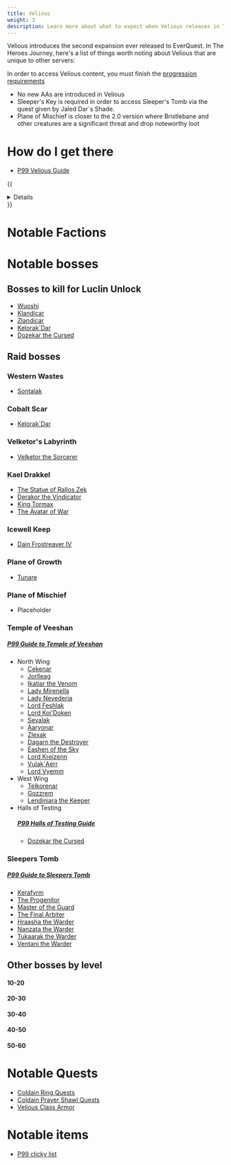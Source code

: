 ```yaml
---
title: Velious
weight: 3
description: Learn more about what to expect when Velious releases in The Heroes' Journey
---
```


Velious introduces the second expansion ever released to EverQuest. In The Heroes Journey, here's a list of things worth noting about Velious that are unique to other servers:


In order to access Velious content, you must finish the [progression requirements](/progression/)

- No new AAs are introduced in Velious
- Sleeper's Key is required in order to access Sleeper's Tomb via the quest given by Jaled Dar`s Shade.
- Plane of Mischief is closer to the 2.0 version where Bristlebane and other creatures are a significant threat and drop noteworthy loot
# How do I get there
 - [P99 Velious Guide](https://wiki.project1999.com/The_Missing_Velious_Guide)

{{<details title="Velious zones">}}
-  Cobalt Scar
-  Crystal Caverns
-  Dragon Necropolis
-  Eastern Wastes
-  Iceclad Ocean
-  Icewell Keep
-  Kael Drakkal
-  Plane of Growth
-  Plane of Mischief
-  Siren's Grotto
-  Skyshrine
-  Sleeper's Tomb
-  Temple of Veeshan
-  Thurgadin
-  Tower of Frozen Shadow
-  Velketor's Labyrinth
-  Wakening Land
-  Western Wastes
{{</details>}}
# Notable Factions

# Notable bosses
## Bosses to kill for Luclin Unlock
- [Wuoshi](https://wiki.project1999.com/Wuoshi)
- [Klandicar](https://wiki.project1999.com/Klandicar)
- [Zlandicar](https://wiki.project1999.com/Zlandicar)
- [Kelorak`Dar](https://wiki.project1999.com/Kelorek%60Dar)
- [Dozekar the Cursed](https://wiki.project1999.com/Dozekar_the_Cursed)
## Raid bosses

### Western Wastes
- [Sontalak](https://wiki.project1999.com/Sontalak)
### Cobalt Scar
- [Kelorak`Dar](https://wiki.project1999.com/Kelorek%60Dar)
### Velketor's Labyrinth
- [Velketor the Sorcerer](https://wiki.project1999.com/Velketor_the_Sorcerer)
### Kael Drakkel
- [The Statue of Rallos Zek](https://wiki.project1999.com/Statue_of_Rallos_Zek)
- [Derakor the Vindicator](https://wiki.project1999.com/Derakor_the_Vindicator)
- [King Tormax](https://wiki.project1999.com/King_Tormax)
- [The Avatar of War](https://wiki.project1999.com/Avatar_of_War)
### Icewell Keep
- [Dain Frostreaver IV](https://wiki.project1999.com/Dain_Frostreaver_IV)
### Plane of Growth
- [Tunare](https://wiki.project1999.com/Tunare_(God))
### Plane of Mischief
- Placeholder
### Temple of Veeshan
##### [P99 Guide to Temple of Veeshan](https://wiki.project1999.com/Temple_of_Veeshan)
- North Wing
    - [Cekenar](https://wiki.project1999.com/Cekenar)
    - [Jorlleag](https://wiki.project1999.com/Jorlleag)
    - [Ikatiar the Venom](https://wiki.project1999.com/Ikatiar_the_Venom)
    - [Lady Mirenella](https://wiki.project1999.com/Lady_Mirenilla)
    - [Lady Nevederia](https://wiki.project1999.com/Lady_Nevederia)
    - [Lord Feshlak](https://wiki.project1999.com/Lord_Feshlak)
    - [Lord Koi'Doken](https://wiki.project1999.com/Lord_Koi%27Doken)
    - [Sevalak](https://wiki.project1999.com/Sevalak)
    - [Aaryonar](https://wiki.project1999.com/Aaryonar)
    - [Zlexak](https://wiki.project1999.com/Zlexak)
    - [Dagarn the Destroyer](https://wiki.project1999.com/Dagarn_the_Destroyer)
    - [Eashen of the Sky](https://wiki.project1999.com/Eashen_of_the_Sky)
    - [Lord Kreizenn](https://wiki.project1999.com/Lord_Kreizenn)
    - [Vulak`Aerr](https://wiki.project1999.com/Vulak%60Aerr)
    - [Lord Vyemm](https://wiki.project1999.com/Lord_Vyemm)
- West Wing
    - [Telkorenar](https://wiki.project1999.com/Telkorenar)
    - [Gozzrem](https://wiki.project1999.com/Gozzrem)
    - [Lendiniara the Keeper](https://wiki.project1999.com/Lendiniara_the_Keeper)
- Halls of Testing
    ##### [P99 Halls of Testing Guide](https://wiki.project1999.com/HOT_Mobs_Guide)
    - [Dozekar the Cursed](https://wiki.project1999.com/Dozekar_the_Cursed)
### Sleepers Tomb
##### [P99 Guide to Sleepers Tomb](https://wiki.project1999.com/Sleeper%27s_Tomb)
- [Kerafyrm](https://wiki.project1999.com/Kerafyrm)
- [The Progenitor](https://wiki.project1999.com/The_Progenitor)
- [Master of the Guard](https://wiki.project1999.com/Master_of_the_Guard)
- [The Final Arbiter](https://wiki.project1999.com/The_Final_Arbiter)
- [Hraasha the Warder](https://wiki.project1999.com/Hraashna_the_Warder)
- [Nanzata the Warder](https://wiki.project1999.com/Nanzata_the_Warder)
- [Tukaarak the Warder](https://wiki.project1999.com/Tukaarak_the_Warder)
- [Ventani the Warder](https://wiki.project1999.com/Ventani_the_Warder)
## Other bosses by level
#### 10-20

#### 20-30

#### 30-40

#### 40-50

#### 50-60




# Notable Quests
- [Coldain Ring Quests](https://wiki.project1999.com/Coldain_Ring_Quests)
- [Coldain Prayer Shawl Quests](https://wiki.project1999.com/Coldain_Prayer_Shawl_Quests)
- [Velious Class Armor](https://wiki.project1999.com/Velious_Class_Armor)
# Notable items
- [P99 clicky list](https://wiki.project1999.com/Clickies)
